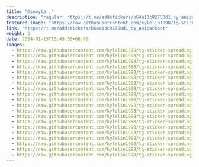 ```yaml
---
title: "@somyta ."
description: "regular: https://t.me/addstickers/b64a13c92750d1_by_anipackbot"
featured_image: "https://raw.githubusercontent.com/kylelin1998/tg-sticker-spreading-worldwide-images/main/img/dc257b98-c1eb-400c-a7cd-4ffb73b496a1.jpg"
link: "https://t.me/addstickers/b64a13c92750d1_by_anipackbot"
weight: 3
date: 2024-01-15T15:45:50+08:00
images:
  - https://raw.githubusercontent.com/kylelin1998/tg-sticker-spreading-worldwide-images/main/img/dc257b98-c1eb-400c-a7cd-4ffb73b496a1.jpg
  - https://raw.githubusercontent.com/kylelin1998/tg-sticker-spreading-worldwide-images/main/img/d9d783f2-6ed4-4854-9241-a57ec74ec498.jpg
  - https://raw.githubusercontent.com/kylelin1998/tg-sticker-spreading-worldwide-images/main/img/d1908f19-70c7-48ed-9945-aae962a057a6.jpg
  - https://raw.githubusercontent.com/kylelin1998/tg-sticker-spreading-worldwide-images/main/img/bb3fa590-5f21-4efc-be3d-df48a123e6d1.jpg
  - https://raw.githubusercontent.com/kylelin1998/tg-sticker-spreading-worldwide-images/main/img/078536af-973e-488b-9c6d-6d1bdb92fe4f.jpg
  - https://raw.githubusercontent.com/kylelin1998/tg-sticker-spreading-worldwide-images/main/img/52f544f7-88d3-430b-9dc0-45545ceb625d.jpg
  - https://raw.githubusercontent.com/kylelin1998/tg-sticker-spreading-worldwide-images/main/img/9c8909f4-a5de-47a8-9a49-43745cbcd987.jpg
  - https://raw.githubusercontent.com/kylelin1998/tg-sticker-spreading-worldwide-images/main/img/71c3c8be-655a-4455-bb12-7f48bf46bb1e.jpg
  - https://raw.githubusercontent.com/kylelin1998/tg-sticker-spreading-worldwide-images/main/img/52503a57-7168-452e-adf2-4440645eda2c.jpg
  - https://raw.githubusercontent.com/kylelin1998/tg-sticker-spreading-worldwide-images/main/img/007be730-a0a5-4911-921b-1710bac45a8c.jpg
  - https://raw.githubusercontent.com/kylelin1998/tg-sticker-spreading-worldwide-images/main/img/4df1e49e-3a8a-4dea-b050-d2e249f18dd1.jpg
  - https://raw.githubusercontent.com/kylelin1998/tg-sticker-spreading-worldwide-images/main/img/50c98927-6c93-43cb-ad33-405991fc2fc7.jpg
  - https://raw.githubusercontent.com/kylelin1998/tg-sticker-spreading-worldwide-images/main/img/55a85bb8-bafe-4f8e-b11b-b116e171fd7b.jpg
  - https://raw.githubusercontent.com/kylelin1998/tg-sticker-spreading-worldwide-images/main/img/06f990bb-7b3a-4792-a898-3fe08370bc37.jpg
  - https://raw.githubusercontent.com/kylelin1998/tg-sticker-spreading-worldwide-images/main/img/feb3b65d-89e9-4fcb-abe2-d9f10f1e9b21.jpg
  - https://raw.githubusercontent.com/kylelin1998/tg-sticker-spreading-worldwide-images/main/img/65d072cd-59a8-44e4-9357-a3a9bab06b18.jpg
  - https://raw.githubusercontent.com/kylelin1998/tg-sticker-spreading-worldwide-images/main/img/af0581ac-dc30-4e0a-8072-06c0b6836e6f.jpg
  - https://raw.githubusercontent.com/kylelin1998/tg-sticker-spreading-worldwide-images/main/img/e15ca172-66d0-4649-a8ca-ea3f0b8cafbd.jpg
  - https://raw.githubusercontent.com/kylelin1998/tg-sticker-spreading-worldwide-images/main/img/723e35c0-f2a4-43a7-8daf-7bd9a0f0d7ea.jpg
  - https://raw.githubusercontent.com/kylelin1998/tg-sticker-spreading-worldwide-images/main/img/56c149cd-4f94-45ee-b955-3b7855d01e82.jpg
---
```

